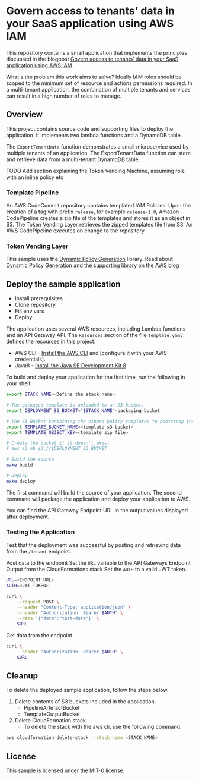 # Govern access to tenants’ data in your SaaS application using AWS IAM

This repository contains a small application that implements the principles discussed in the blogpost [Govern access to tenants’ data in your SaaS application using AWS IAM]().

What's the problem this work aims to solve? Ideally IAM roles should be scoped to the minimum set of resource and actions permissions required. In a multi-tenant application, the combination of multiple tenants and services can result in a high number of roles to manage.

## Overview

This project contains source code and supporting files to deploy the application. It implements two lambda functions and a DynamoDB table.

The `ExportTenantData` function demonstrates a small microservice used by multiple tenants of an application. The ExportTenantData function can store and retrieve data from a multi-tenant DynamoDB table.

TODO Add section explaining the Token Vending Machine, assuming role with an inline policy etc

### Template Pipeline

An AWS CodeCommit repository contains templated IAM Policies. Upon the creation of a tag with prefix `release`, for example `release-1.0`, Amazon CodePipeline creates a zip file of the templates and stores it as an object in S3. The Token Vending Layer retrieves the zipped templates file from S3.
An AWS CodePipeline executes on change to the repository.


### Token Vending Layer

This sample uses the [Dynamic Policy Generation](https://github.com/aws-samples/aws-saas-factory-dynamic-policy-generation) library. Read about [Dynamic Policy Generation and the supporting library on the AWS blog](https://aws.amazon.com/blogs/apn/isolating-saas-tenants-with-dynamically-generated-iam-policies/)

## Deploy the sample application

- Install prerequisites
- Clone repository
- Fill env vars
- Deploy

The application uses several AWS resources, including Lambda functions and an API Gateway API. The `Resources` section of the file `template.yaml` defines the resources in this project.

- AWS CLI - [Install the AWS CLI](https://docs.aws.amazon.com/cli/latest/userguide/cli-chap-install.html) and [configure it with your AWS credentials].
- Java8 - [Install the Java SE Development Kit 8](http://www.oracle.com/technetwork/java/javase/downloads/jdk8-downloads-2133151.html)

To build and deploy your application for the first time, run the following in your shell:

```bash
export STACK_NAME=<Define the stack name>

# The packaged template is uploaded to an S3 bucket.
export DEPLOYMENT_S3_BUCKET="$STACK_NAME"-packaging-bucket

# The S3 Bucket containing the zipped policy templates to bootstrap the CodeCommit repository
export TEMPLATE_BUCKET_NAME=<template s3 bucket>
export TEMPLATE_OBJECT_KEY=<template zip file>

# Create the bucket if it doesn't exist
# aws s3 mb s3://$DEPLOYMENT_S3_BUCKET

# Build the source
make build

# Deploy
make deploy
```

The first command will build the source of your application.
The second command will package the application and deploy your application to AWS.

You can find the API Gateway Endpoint URL in the output values displayed after deployment.

### Testing the Application

Test that the deployment was successful by posting and retrieving data from the `/tenant` endpoint.


Post data to the endpoint
Set the `URL` variable to the API Gateways Endpoint Output from the CloudFormations stack
Set the `AUTH` to a valid JWT token. 
```bash
URL=<ENDPOINT URL>
AUTH=<JWT TOKEN>

curl \
    --request POST \
    --header "Content-Type: application/json" \
    --header "Authorization: Bearer $AUTH" \
    --data '{"data":"test-data"}' \
    $URL 
```

Get data from the endpoint
```bash
curl \
    --header "Authorization: Bearer $AUTH" \
    $URL
```


## Cleanup

To delete the deployed sample application, follow the steps below.

1. Delete contents of S3 buckets included in the application.
    - PipelineArtefactBucket
    - TemplateOutputBucket
2. Delete CloudFormation stack. 
    - To delete the stack with the aws cli, use the following command.

```bash
aws cloudformation delete-stack --stack-name <STACK NAME>
```

## License

This sample is licensed under the MIT-0 license.
